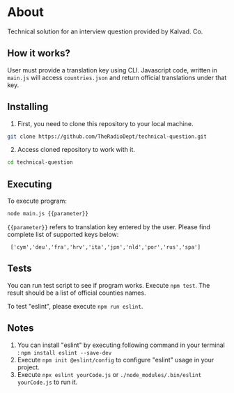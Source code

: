 
# About

Technical solution for an interview question provided by Kalvad. Co. 

## How it works?  

User must provide a translation key using CLI. Javascript code, written in `main.js` will access `countries.json` and return official translations under that key. 

## Installing 

 1. First, you need to clone this repository to your local machine. 

```bash
git clone https://github.com/TheRadioDept/technical-question.git
```
2. Access cloned repository to work with it. 

```bash
cd technical-question
```

## Executing

To execute program:  
```bash
node main.js {{parameter}} 
```
`{{parameter}}` refers to translation key entered by the user. Please find complete list of supported keys below: 

```
 ['cym','deu','fra','hrv','ita','jpn','nld','por','rus','spa']
 ```

## Tests 

You can run test script to see if program works. Execute `npm test`. The result should be a list of official counties names. 

To test "eslint", please execute `npm run eslint`. 

## Notes 

1. You can install "eslint" by executing following command in your terminal : `npm install eslint --save-dev`
2. Execute `npm init @eslint/config` to configure "eslint" usage in your project. 
3. Execute `npx eslint yourCode.js`  or `./node_modules/.bin/eslint yourCode.js` to run it. 













